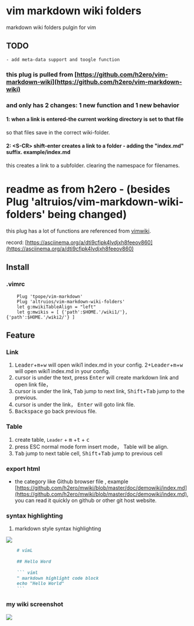# vim markdown wiki folders

markdown wiki folders pulgin for vim 

## TODO
    - add meta-data support and toogle function

### this plug is pulled from [https://github.com/h2ero/vim-markdown-wiki](https://github.com/h2ero/vim-markdown-wiki) 
### and only has 2 changes: 1 new function and 1 new behavior 

#### 1: when a link is entered-the current working directory is set to that file
so that files save in the correct wiki-folder.

#### 2: \<S-CR\> shift-enter creates a link to a folder - adding the "index.md" suffix. example/index.md
this creates a link to a subfolder. clearing the namespace for filenames.


# readme as from h2ero - (besides Plug 'altruios/vim-markdown-wiki-folders' being changed)
this plug has  a lot of functions are referenced from  [vimwiki](https://github.com/vimwiki/vimwiki).

record: [https://asciinema.org/a/dti9cfipk4lvdjxh8feeov860](https://asciinema.org/a/dti9cfipk4lvdjxh8feeov860)

## Install
### .vimrc 
``` viml
    Plug 'tpope/vim-markdown'
    Plug 'altruios/vim-markdown-wiki-folders'
    let g:mwikiTableAlign = "left"
    let g:mwikis = [ {'path':$HOME.'/wiki1/'}, {'path':$HOME.'/wiki2/'} ]
```
    
## Feature

### Link
1. <kbd>Leader</kbd>+<kbd>m</kbd>+<kbd>w</kbd> will open wiki1 index.md in your config. 2+<kbd>Leader</kbd>+<kbd>m</kbd>+<kbd>w</kbd> will open wiki1 index.md in your config.
2. cursor is under the text, press <kbd>Enter</kbd> will create markdown link and open link file，
3. cursor is under the link, <kbd>Tab</kbd> jump to next link, <kbd>Shift</kbd>+<kbd>Tab</kbd> jump to the previous.
4. cursor is under the link， <kbd>Enter</kbd> will goto link file.
5. <kbd>Backspace</kbd> go back previous file.

### Table
1. create table, `Leader` + <kbd>m</kbd> +<kbd>t</kbd> + <kbd>c</kbd>
2. press ESC normal mode form insert mode， Table will be align.
3. <kbd>Tab</kbd> jump to next table cell, <kbd>Shift</kbd>+<kbd>Tab</kbd> jump to previous cell

### export html
* the category like Github browser file , example [https://github.com/h2ero/mwiki/blob/master/doc/demowiki/index.md](https://github.com/h2ero/mwiki/blob/master/doc/demowiki/index.md), you can read it quickly on github or other git host website.

### syntax highlighting 

1. markdown style syntax highlighting

<img src="https://raw.githubusercontent.com/h2ero/mwiki/master/doc/images/highlight.png">

```  markdown
    # vimL
    
    ## Hello Word
    
    ``` viml
    " markdown highlight code block
    echo "Hello World"
    ```
```

### my wiki screenshot
<img src="https://raw.githubusercontent.com/h2ero/mwiki/master/doc/images/index.png">
